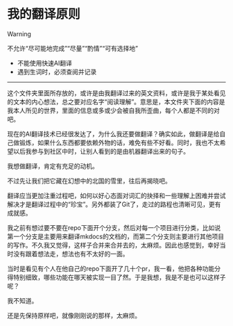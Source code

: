 # 我的翻译原则

> [!WARNING]
> 不允许“尽可能地完成”“尽量”“酌情”“可有选择地”

- 不能使用快速AI翻译
- 遇到生词时，必须查阅并记录

---

这个文件夹里面所存放的，或许是由我翻译过来的英文资料，或许是我于某处看见的文本的内心想法，总之要对应名字“阅读理解”。意思是，本文件夹下面的内容是我本人所见的世界，里面的信息或多或少会被自我所歪曲，每个人都是不同的对吧。

现在的AI翻译技术已经很发达了，为什么我还要做翻译？确实如此，做翻译是给自己做锻炼，如果什么东西都要依赖外物的话，难免有些不好看。同时，我也不太希望以后我参与到社区中时，让别人看到的是由机器翻译出来的句子。

我想做翻译，肯定有充足的动机。

不过先让我们把它藏在幻想中的北国的雪里，往后再揭晓吧。

翻译应当更加注重过程吧，如何以好心态面对词汇的抉择和一些理解上困难并尝试解决才是翻译过程中的“珍宝”。另外都装了Git了，走过的路程也清晰可见，更有成就感。

我之前有想过要不要在repo下面开个分支，然后对每一个项目进行分类，比如说第一个分支是主要用来翻译mkdocs的文档的，而第二个分支则主要进行其他项目的写作。不久我又觉得，这样子合并来合并去的，太麻烦。因此也感觉到，幸好当时没有跟着想法走，想法也有不太好的一面。

当时是看见有个人在他自己的repo下面开了几十个pr，我一看，他把各种功能分得特别细致，哪些功能在哪天被实现一目了然。于是我想，我是不是也可以这样子呢？

我不知道。

还是先保持原样吧，就像刚刚说的那样，太麻烦。
